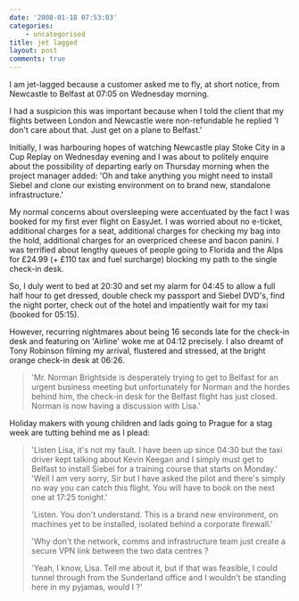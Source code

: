 ```yaml
---
date: '2008-01-18 07:53:03'
categories:
    - uncategorised
title: jet lagged
layout: post
comments: true
---
```

I am jet-lagged because a customer asked me to fly, at short notice,
from Newcastle to Belfast at 07:05 on Wednesday morning.

I had a suspicion this was important because when I told the client that
my flights between London and Newcastle were non-refundable he replied
'I don't care about that. Just get on a plane to Belfast.'

Initially, I was harbouring hopes of watching Newcastle play Stoke City
in a Cup Replay on Wednesday evening and I was about to politely enquire
about the possibility of departing early on Thursday morning when the
project manager added: 'Oh and take anything you might need to install
Siebel and clone our existing environment on to brand new, standalone
infrastructure.'

My normal concerns about oversleeping were accentuated by the fact I was
booked for my first ever flight on EasyJet. I was worried about no
e-ticket, additional charges for a seat, additional charges for checking
my bag into the hold, additional charges for an overpriced cheese and
bacon panini. I was terrified about lengthy queues of people going to
Florida and the Alps for &pound;24.99 (+ &pound;110 tax and fuel surcharge) blocking
my path to the single check-in desk.

So, I duly went to bed at 20:30 and set my alarm for 04:45 to allow a
full half hour to get dressed, double check my passport and Siebel
DVD's, find the night porter, check out of the hotel and impatiently
wait for my taxi (booked for 05:15).

However, recurring nightmares about being 16 seconds late for the
check-in desk and featuring on 'Airline' woke me at 04:12 precisely. I
also dreamt of Tony Robinson filming my arrival, flustered and stressed,
at the bright orange check-in desk at 06:26.
> 'Mr. Norman Brightside is desperately trying to get to Belfast for an
> urgent business meeting but unfortunately for Norman and the hordes
> behind him, the check-in desk for the Belfast flight has just closed.
> Norman is now having a discussion with Lisa.'

Holiday makers with young children and lads going to Prague for a stag
week are tutting behind me as I plead:
> 'Listen Lisa, it's not my fault. I have been up since 04:30 but the
> taxi driver kept talking about Kevin Keegan and I simply must get to
> Belfast to install Siebel for a training course that starts on
> Monday.'
> 'Well I am very sorry, Sir but I have asked the pilot and there's
> simply no way you can catch this flight. You will have to book on the
> next one at 17:25 tonight.'
>
> 'Listen. You don't understand. This is a brand new environment, on
> machines yet to be installed, isolated behind a corporate firewall.'
>
> 'Why don't the network, comms and infrastructure team just create a
> secure VPN link between the two data centres ?
>
> 'Yeah, I know, Lisa. Tell me about it, but if that was feasible, I
> could tunnel through from the Sunderland office and I wouldn't be
> standing here in my pyjamas, would I ?'
